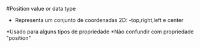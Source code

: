 #Position
<position> value or data type

* Representa um conjunto de coordenadas 2D:
-top,right,left e center

*Usado para alguns tipos de propriedade
*Não confundir com propriedade "position"